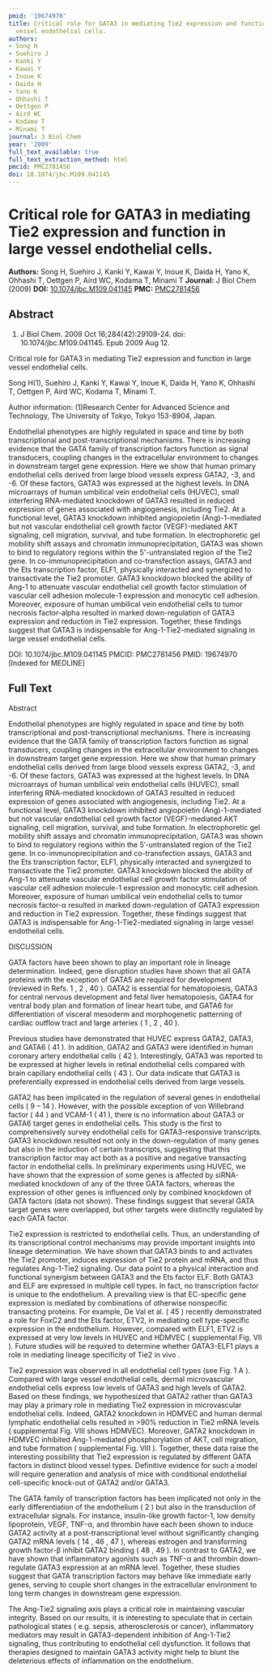 ```yaml
---
pmid: '19674970'
title: Critical role for GATA3 in mediating Tie2 expression and function in large
  vessel endothelial cells.
authors:
- Song H
- Suehiro J
- Kanki Y
- Kawai Y
- Inoue K
- Daida H
- Yano K
- Ohhashi T
- Oettgen P
- Aird WC
- Kodama T
- Minami T
journal: J Biol Chem
year: '2009'
full_text_available: true
full_text_extraction_method: html
pmcid: PMC2781456
doi: 10.1074/jbc.M109.041145
---
```


# Critical role for GATA3 in mediating Tie2 expression and function in large vessel endothelial cells.
**Authors:** Song H, Suehiro J, Kanki Y, Kawai Y, Inoue K, Daida H, Yano K, Ohhashi T, Oettgen P, Aird WC, Kodama T, Minami T
**Journal:** J Biol Chem (2009)
**DOI:** [10.1074/jbc.M109.041145](https://doi.org/10.1074/jbc.M109.041145)
**PMC:** [PMC2781456](https://www.ncbi.nlm.nih.gov/pmc/articles/PMC2781456/)

## Abstract

1. J Biol Chem. 2009 Oct 16;284(42):29109-24. doi: 10.1074/jbc.M109.041145. Epub 
2009 Aug 12.

Critical role for GATA3 in mediating Tie2 expression and function in large 
vessel endothelial cells.

Song H(1), Suehiro J, Kanki Y, Kawai Y, Inoue K, Daida H, Yano K, Ohhashi T, 
Oettgen P, Aird WC, Kodama T, Minami T.

Author information:
(1)Research Center for Advanced Science and Technology, The University of Tokyo, 
Tokyo 153-8904, Japan.

Endothelial phenotypes are highly regulated in space and time by both 
transcriptional and post-transcriptional mechanisms. There is increasing 
evidence that the GATA family of transcription factors function as signal 
transducers, coupling changes in the extracellular environment to changes in 
downstream target gene expression. Here we show that human primary endothelial 
cells derived from large blood vessels express GATA2, -3, and -6. Of these 
factors, GATA3 was expressed at the highest levels. In DNA microarrays of human 
umbilical vein endothelial cells (HUVEC), small interfering RNA-mediated 
knockdown of GATA3 resulted in reduced expression of genes associated with 
angiogenesis, including Tie2. At a functional level, GATA3 knockdown inhibited 
angiopoietin (Ang)-1-mediated but not vascular endothelial cell growth factor 
(VEGF)-mediated AKT signaling, cell migration, survival, and tube formation. In 
electrophoretic gel mobility shift assays and chromatin immunoprecipitation, 
GATA3 was shown to bind to regulatory regions within the 5'-untranslated region 
of the Tie2 gene. In co-immunoprecipitation and co-transfection assays, GATA3 
and the Ets transcription factor, ELF1, physically interacted and synergized to 
transactivate the Tie2 promoter. GATA3 knockdown blocked the ability of Ang-1 to 
attenuate vascular endothelial cell growth factor stimulation of vascular cell 
adhesion molecule-1 expression and monocytic cell adhesion. Moreover, exposure 
of human umbilical vein endothelial cells to tumor necrosis factor-alpha 
resulted in marked down-regulation of GATA3 expression and reduction in Tie2 
expression. Together, these findings suggest that GATA3 is indispensable for 
Ang-1-Tie2-mediated signaling in large vessel endothelial cells.

DOI: 10.1074/jbc.M109.041145
PMCID: PMC2781456
PMID: 19674970 [Indexed for MEDLINE]

## Full Text

Abstract

Endothelial phenotypes are highly regulated in space and time by both transcriptional and post-transcriptional mechanisms. There is increasing evidence that the GATA family of transcription factors function as signal transducers, coupling changes in the extracellular environment to changes in downstream target gene expression. Here we show that human primary endothelial cells derived from large blood vessels express GATA2, -3, and -6. Of these factors, GATA3 was expressed at the highest levels. In DNA microarrays of human umbilical vein endothelial cells (HUVEC), small interfering RNA-mediated knockdown of GATA3 resulted in reduced expression of genes associated with angiogenesis, including Tie2. At a functional level, GATA3 knockdown inhibited angiopoietin (Ang)-1-mediated but not vascular endothelial cell growth factor (VEGF)-mediated AKT signaling, cell migration, survival, and tube formation. In electrophoretic gel mobility shift assays and chromatin immunoprecipitation, GATA3 was shown to bind to regulatory regions within the 5′-untranslated region of the Tie2 gene. In co-immunoprecipitation and co-transfection assays, GATA3 and the Ets transcription factor, ELF1, physically interacted and synergized to transactivate the Tie2 promoter. GATA3 knockdown blocked the ability of Ang-1 to attenuate vascular endothelial cell growth factor stimulation of vascular cell adhesion molecule-1 expression and monocytic cell adhesion. Moreover, exposure of human umbilical vein endothelial cells to tumor necrosis factor-α resulted in marked down-regulation of GATA3 expression and reduction in Tie2 expression. Together, these findings suggest that GATA3 is indispensable for Ang-1-Tie2-mediated signaling in large vessel endothelial cells.

DISCUSSION

GATA factors have been shown to play an important role in lineage determination. Indeed, gene disruption studies have shown that all GATA proteins with the exception of GATA5 are required for development (reviewed in Refs. 1 , 2 , 40 ). GATA2 is essential for hematopoiesis, GATA3 for central nervous development and fetal liver hematopoiesis, GATA4 for ventral body plan and formation of linear heart tube, and GATA6 for differentiation of visceral mesoderm and morphogenetic patterning of cardiac outflow tract and large arteries ( 1 , 2 , 40 ).

Previous studies have demonstrated that HUVEC express GATA2, GATA3, and GATA6 ( 41 ). In addition, GATA2 and GATA3 were identified in human coronary artery endothelial cells ( 42 ). Interestingly, GATA3 was reported to be expressed at higher levels in retinal endothelial cells compared with brain capillary endothelial cells ( 43 ). Our data indicate that GATA3 is preferentially expressed in endothelial cells derived from large vessels.

GATA2 has been implicated in the regulation of several genes in endothelial cells ( 9 – 14 ). However, with the possible exception of von Willebrand factor ( 44 ) and VCAM-1 ( 41 ), there is no information about GATA3 or GATA6 target genes in endothelial cells. This study is the first to comprehensively survey endothelial cells for GATA3-responsive transcripts. GATA3 knockdown resulted not only in the down-regulation of many genes but also in the induction of certain transcripts, suggesting that this transcription factor may act both as a positive and negative transacting factor in endothelial cells. In preliminary experiments using HUVEC, we have shown that the expression of some genes is affected by siRNA-mediated knockdown of any of the three GATA factors, whereas the expression of other genes is influenced only by combined knockdown of GATA factors (data not shown). These findings suggest that several GATA target genes were overlapped, but other targets were distinctly regulated by each GATA factor.

Tie2 expression is restricted to endothelial cells. Thus, an understanding of its transcriptional control mechanisms may provide important insights into lineage determination. We have shown that GATA3 binds to and activates the Tie2 promoter, induces expression of Tie2 protein and mRNA, and thus regulates Ang-1-Tie2 signaling. Our data point to a physical interaction and functional synergism between GATA3 and the Ets factor ELF. Both GATA3 and ELF are expressed in multiple cell types. In fact, no transcription factor is unique to the endothelium. A prevailing view is that EC-specific gene expression is mediated by combinations of otherwise nonspecific transacting proteins. For example, De Val et al. ( 45 ) recently demonstrated a role for FoxC2 and the Ets factor, ETV2, in mediating cell type-specific expression in the endothelium. However, compared with ELF1, ETV2 is expressed at very low levels in HUVEC and HDMVEC ( supplemental Fig. VII ). Future studies will be required to determine whether GATA3-ELF1 plays a role in mediating lineage specificity of Tie2 in vivo .

Tie2 expression was observed in all endothelial cell types (see Fig. 1 A ). Compared with large vessel endothelial cells, dermal microvascular endothelial cells express low levels of GATA3 and high levels of GATA2. Based on these findings, we hypothesized that GATA2 rather than GATA3 may play a primary role in mediating Tie2 expression in microvascular endothelial cells. Indeed, GATA2 knockdown in HDMVEC and human dermal lymphatic endothelial cells resulted in >90% reduction in Tie2 mRNA levels ( supplemental Fig. VIII shows HDMVEC). Moreover, GATA2 knockdown in HDMVEC inhibited Ang-1-mediated phosphorylation of AKT, cell migration, and tube formation ( supplemental Fig. VIII ). Together, these data raise the interesting possibility that Tie2 expression is regulated by different GATA factors in distinct blood vessel types. Definitive evidence for such a model will require generation and analysis of mice with conditional endothelial cell-specific knock-out of GATA2 and/or GATA3.

The GATA family of transcription factors has been implicated not only in the early differentiation of the endothelium ( 2 ) but also in the transduction of extracellular signals. For instance, insulin-like growth factor-1, low density lipoprotein, VEGF, TNF-α, and thrombin have each been shown to induce GATA2 activity at a post-transcriptional level without significantly changing GATA2 mRNA levels ( 14 , 46 , 47 ), whereas estrogen and transforming growth factor-β inhibit GATA2 binding ( 48 , 49 ). In contrast to GATA2, we have shown that inflammatory agonists such as TNF-α and thrombin down-regulate GATA3 expression at an mRNA level. Together, these studies suggest that GATA transcription factors may behave like immediate early genes, serving to couple short changes in the extracellular environment to long term changes in downstream gene expression.

The Ang-Tie2 signaling axis plays a critical role in maintaining vascular integrity. Based on our results, it is interesting to speculate that in certain pathological states ( e.g. sepsis, atherosclerosis or cancer), inflammatory mediators may result in GATA3-dependent inhibition of Ang-1-Tie2 signaling, thus contributing to endothelial cell dysfunction. It follows that therapies designed to maintain GATA3 activity might help to blunt the deleterious effects of inflammation on the endothelium.
